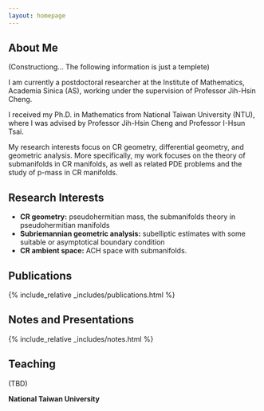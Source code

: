```yaml
---
layout: homepage
---
```


## About Me

(Constructiong... The following information is just a templete)

I am currently a postdoctoral researcher at the Institute of Mathematics, Academia Sinica (AS), working under the supervision of Professor Jih-Hsin Cheng.

I received my Ph.D. in Mathematics from National Taiwan University (NTU), where I was advised by Professor Jih-Hsin Cheng and Professor I-Hsun Tsai.

My research interests focus on CR geometry, differential geometry, and geometric analysis. More specifically, my work focuses on the theory of submanifolds in CR manifolds, as well as related PDE problems and the study of p-mass in CR manifolds.

<!--
I study equations of the form $\int_0^\infty e^{-2\pi x^2} \, dx$.
I am also interested in the  groups \\(H_k(\mathcal M_g, \mathbb Q)\\) and 
$\pi_k(\mathrm{Sym}^\infty \mathcal M^\mathrm{trop}_g)$.
-->

## Research Interests

- **CR geometry:** pseudohermitian mass, the submanifolds theory in pseudohermitian manifolds 
- **Subriemannian geometric analysis:** subelliptic estimates with some suitable or asymptotical boundary condition
- **CR ambient space:** ACH space with submanifolds.

<!--## News

- **[Feb. 2020]** Seminar talk at NTU graduate student event
- **[Feb. 2020]** Colloquium talk at Chung Hsing University 中興大學
- **[Sept. 2019]** Started Ph.D. program at NTU
- **[Mar. 2019]** Graduated from Univeristy of Washington with bachelors degree.
-->

## Publications

{% include_relative _includes/publications.html %}



## Notes and Presentations

{% include_relative _includes/notes.html %}

## Teaching
(TBD)

**National Taiwan University**

<!--

- [Math 115](https://dept.math.lsa.umich.edu/courses/115/), Calculus 1, Fall 2019
- [Math 208](https://sites.math.washington.edu/~m208/), Linear Algebra, Fall 2020
-->


<!--

## Service

#### Organizer 
- Student Combinatorics Seminar, University of Washington
- Directed Reading Program

#### Journal Reviewer
- INTEGERS
- Electronic Journal of Combinatorics
- Taiwanese J. Math.
- Inventiones

## Misc. Links

- [MathSciNet](https://mathscinet.ams.org/mathscinet)
- [Online Encyclopedia of Integer Sequences (OEIS)](https://oeis.org/)

**Other template features:**
- Mathjax enabled: use `$...$` or `\\(...\\)` for inline mode; use `\\[...\\]` for display mode

- Markdown code:
```ruby
# Ruby code with syntax highlighting
GitHubPages::Dependencies.gems.each do |gem, version|
    s.add_dependency(gem, "= #{version}")
end
```

- Markdown for a math quote:
> God is always doing geometry  
> -- Plato

-->

